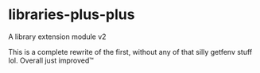 # libraries-plus-plus
A library extension module v2

This is a complete rewrite of the first, without any of that silly getfenv stuff lol. Overall just improved:tm:
